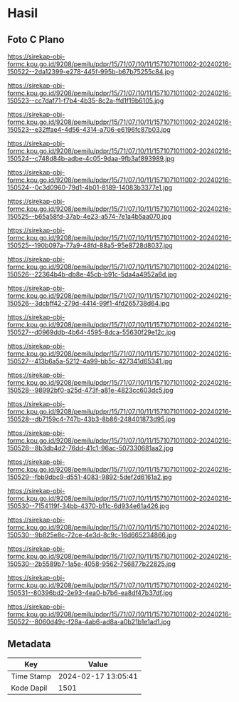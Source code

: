 # Hasil

## Foto C Plano

https://sirekap-obj-formc.kpu.go.id/9208/pemilu/pdpr/15/71/07/10/11/1571071011002-20240216-150522--2da12399-e278-445f-995b-b67b75255c84.jpg

https://sirekap-obj-formc.kpu.go.id/9208/pemilu/pdpr/15/71/07/10/11/1571071011002-20240216-150523--cc7daf71-f7b4-4b35-8c2a-ffd1f19b6105.jpg

https://sirekap-obj-formc.kpu.go.id/9208/pemilu/pdpr/15/71/07/10/11/1571071011002-20240216-150523--e32ffae4-4d56-4314-a706-e6196fc87b03.jpg

https://sirekap-obj-formc.kpu.go.id/9208/pemilu/pdpr/15/71/07/10/11/1571071011002-20240216-150524--c748d84b-adbe-4c05-9daa-9fb3af893989.jpg

https://sirekap-obj-formc.kpu.go.id/9208/pemilu/pdpr/15/71/07/10/11/1571071011002-20240216-150524--0c3d0960-79d1-4b01-8189-14083b3377e1.jpg

https://sirekap-obj-formc.kpu.go.id/9208/pemilu/pdpr/15/71/07/10/11/1571071011002-20240216-150525--b65a58fd-37ab-4e23-a574-7e1a4b5aa070.jpg

https://sirekap-obj-formc.kpu.go.id/9208/pemilu/pdpr/15/71/07/10/11/1571071011002-20240216-150525--190b097a-77a9-48fd-88a5-95e8728d8037.jpg

https://sirekap-obj-formc.kpu.go.id/9208/pemilu/pdpr/15/71/07/10/11/1571071011002-20240216-150526--22364b4b-db8e-45cb-b91c-5da4a4952a6d.jpg

https://sirekap-obj-formc.kpu.go.id/9208/pemilu/pdpr/15/71/07/10/11/1571071011002-20240216-150526--3dcbff42-279d-4414-99f1-4fd265738d64.jpg

https://sirekap-obj-formc.kpu.go.id/9208/pemilu/pdpr/15/71/07/10/11/1571071011002-20240216-150527--d0969ddb-4b64-4595-8dca-55630f29e12c.jpg

https://sirekap-obj-formc.kpu.go.id/9208/pemilu/pdpr/15/71/07/10/11/1571071011002-20240216-150527--413b6a5a-5212-4a99-bb5c-427341d65341.jpg

https://sirekap-obj-formc.kpu.go.id/9208/pemilu/pdpr/15/71/07/10/11/1571071011002-20240216-150528--98992bf0-a25d-473f-a81e-4823cc603dc5.jpg

https://sirekap-obj-formc.kpu.go.id/9208/pemilu/pdpr/15/71/07/10/11/1571071011002-20240216-150528--db7159c4-747b-43b3-8b86-248401873d95.jpg

https://sirekap-obj-formc.kpu.go.id/9208/pemilu/pdpr/15/71/07/10/11/1571071011002-20240216-150528--8b3db4d2-76dd-41c1-96ac-507330681aa2.jpg

https://sirekap-obj-formc.kpu.go.id/9208/pemilu/pdpr/15/71/07/10/11/1571071011002-20240216-150529--fbb9dbc9-d551-4083-9892-5def2d6161a2.jpg

https://sirekap-obj-formc.kpu.go.id/9208/pemilu/pdpr/15/71/07/10/11/1571071011002-20240216-150530--7154119f-34bb-4370-b11c-6d934e61a426.jpg

https://sirekap-obj-formc.kpu.go.id/9208/pemilu/pdpr/15/71/07/10/11/1571071011002-20240216-150530--9b825e8c-72ce-4e3d-8c9c-16d665234866.jpg

https://sirekap-obj-formc.kpu.go.id/9208/pemilu/pdpr/15/71/07/10/11/1571071011002-20240216-150530--2b5589b7-1a5e-4058-9562-756877b22825.jpg

https://sirekap-obj-formc.kpu.go.id/9208/pemilu/pdpr/15/71/07/10/11/1571071011002-20240216-150531--80396bd2-2e93-4ea0-b7b6-ea8df47b37df.jpg

https://sirekap-obj-formc.kpu.go.id/9208/pemilu/pdpr/15/71/07/10/11/1571071011002-20240216-150522--8060d49c-f28a-4ab6-ad8a-a0b21b1e1ad1.jpg


## Metadata

| Key        | Value               |
| ---------- | ------------------- |
| Time Stamp | 2024-02-17 13:05:41 |
| Kode Dapil | 1501                |



